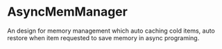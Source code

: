 # AsyncMemManager
An design for memory management which auto caching cold items, auto restore when item requested to save memory in async programing.
